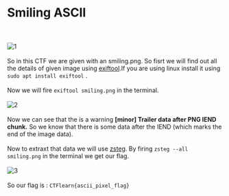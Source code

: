 # Smiling ASCII
<br><br>
![1](https://user-images.githubusercontent.com/56958135/103520235-daf0a200-4e9c-11eb-886d-b2440d7c30f4.png)
<br><br>
So in this CTF we are given with an smiling.png. So fisrt we will find out all the details of given image using [exiftool](https://www.google.com/url?sa=t&rct=j&q=&esrc=s&source=web&cd=&cad=rja&uact=8&ved=2ahUKEwiBk9z-_IHuAhW3zDgGHYA5B3wQFjAAegQIARAC&url=https%3A%2F%2Fexiftool.org%2F&usg=AOvVaw3z8pOy1eKETUTVGKAiQeM8).If you are using linux install it using `sudo apt install exiftool` .
<br><br>
Now we will fire `exiftool smiling.png` in the terminal.
<br><br>
![2](https://user-images.githubusercontent.com/56958135/103521371-a54cb880-4e9e-11eb-8365-9b586d1ff3b0.png)
<br><br>
Now we can see that the is a warning **[minor] Trailer data after PNG IEND chunk.** So we know that there is some data after the IEND (which marks the end of the image data).
<br><br>
Now to extraxt that data we will use [zsteg](https://www.aldeid.com/wiki/Zsteg). By firing `zsteg --all smiling.png` in the terminal we get our flag.
<br><br>
![3](https://user-images.githubusercontent.com/56958135/103522362-48520200-4ea0-11eb-8cb6-adbce4acd6d1.png)
<br><br>
So our flag is : `CTFlearn{ascii_pixel_flag}`
